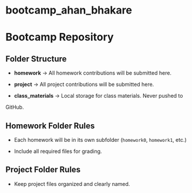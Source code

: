 # bootcamp\_ahan\_bhakare



# Bootcamp Repository

## Folder Structure

- **homework** → All homework contributions will be submitted here.

- **project** → All project contributions will be submitted here.

- **class_materials** → Local storage for class materials. Never pushed to

GitHub.

## Homework Folder Rules

- Each homework will be in its own subfolder (`homework0`, `homework1`, etc.)

- Include all required files for grading.

## Project Folder Rules

- Keep project files organized and clearly named.

